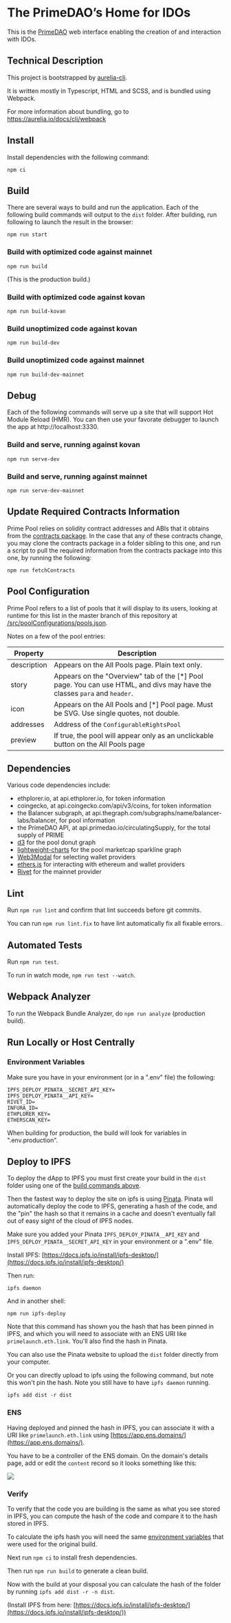 # The PrimeDAO’s Home for IDOs

This is the [PrimeDAO](primedao.eth.link) web interface enabling the creation of and interaction with IDOs.

## Technical Description

This project is bootstrapped by [aurelia-cli](https://github.com/aurelia/cli).

It is written mostly in Typescript, HTML and SCSS, and is bundled using Webpack.

For more information about bundling, go to https://aurelia.io/docs/cli/webpack

## Install
Install dependencies with the following command:
```
npm ci
```

## <a name="build"></a> Build
There are several ways to build and run the application.  Each of the following build commands will output to the `dist` folder. After building, run following to launch the result in the browser:

```
npm run start
```

### Build with optimized code against mainnet
`npm run build`

(This is the production build.)

### Build with optimized code against kovan

`npm run build-kovan`

### Build unoptimized code against kovan

`npm run build-dev`

### Build unoptimized code against mainnet

`npm run build-dev-mainnet`

## Debug

Each of the following commands will serve up a site that will support Hot Module Reload (HMR).  You can then use your favorate debugger to launch the app at http://localhost:3330.

### Build and serve, running against kovan
`npm run serve-dev`

### Build and serve, running against mainnet
`npm run serve-dev-mainnet`

## Update Required Contracts Information

Prime Pool relies on solidity contract addresses and ABIs that it obtains from the [contracts package](https://github.com/PrimeDAO/contracts). In the case that any of these contracts change, you may clone the contracts package in a folder sibling to this one, and run a script to pull the required information from the contracts package into this one, by running the following:

```
npm run fetchContracts
```

## <a name="poolConfig"></a> Pool Configuration

Prime Pool refers to a list of pools that it will display to its users, looking at runtime for this list in the master branch of this repository at [/src/poolConfigurations/pools.json](https://github.com/PrimeDAO/prime-pool-dapp/blob/master/src/poolConfigurations/pools.json).

Notes on a few of the pool entries:

| Property      | Description |
| ----------- | ----------- |
| description   | Appears on the All Pools page. Plain text only. |
| story      | Appears on the "Overview" tab of the [*] Pool page.  You can use HTML, and divs may have the classes `para` and `header`. |
| icon      | Appears on the All Pools and [*] Pool page.  Must be SVG. Use single quotes, not double. |
| addresses | Address of the `ConfigurableRightsPool` |
| preview | If true, the pool will appear only as an unclickable button on the All Pools page |

## <a name="dependencies"></a> Dependencies

Various code dependencies include:

* ethplorer<span>.</span>io, at api.ethplorer.io, for token information
* coingecko, at api.coingecko.com/api/v3/coins,  for token information
* the Balancer subgraph, at api.thegraph.com/subgraphs/name/balancer-labs/balancer, for pool information
* the PrimeDAO API, at api.primedao.io/circulatingSupply, for the total supply of PRIME
* [d3](https://d3js.org/) for the pool donut graph
* [lightweight-charts](https://github.com/tradingview/lightweight-charts) for the pool marketcap sparkline graph
* [Web3Modal](https://github.com/Web3Modal/web3modal) for selecting wallet providers
* [ethers.js](https://docs.ethers.io/v5/) for interacting with ethereum and wallet providers
* [Rivet](https://rivet.cloud/) for the mainnet provider

## Lint

Run `npm run lint` and confirm that lint succeeds before git commits.

You can run `npm run lint.fix` to have lint automatically fix all  fixable errors.

## Automated Tests

Run `npm run test`.

To run in watch mode, `npm run test --watch`.

## Webpack Analyzer

To run the Webpack Bundle Analyzer, do `npm run analyze` (production build).

## Run Locally or Host Centrally

### <a name="env"></a> Environment Variables

Make sure you have in your environment (or in a ".env" file) the following:

```
IPFS_DEPLOY_PINATA__SECRET_API_KEY=
IPFS_DEPLOY_PINATA__API_KEY=
RIVET_ID=
INFURA_ID=
ETHPLORER_KEY=
ETHERSCAN_KEY=
```

When building for production, the build will look for variables in ".env.production".

## Deploy to IPFS

To deploy the dApp to IPFS you must first create your build in the `dist` folder using one of the [build commands above](#build).

Then the fastest way to deploy the site on ipfs is using [Pinata](https://pinata.cloud/). Pinata will automatically deploy the code to IPFS, generating a hash of the code, and the "pin" the hash so that it remains in a cache and doesn't eventually fall out of easy sight of the cloud of IPFS nodes.

Make sure you added your Pinata `IPFS_DEPLOY_PINATA__API_KEY` and `IPFS_DEPLOY_PINATA__SECRET_API_KEY` in your environment or a ".env" file.

Install IPFS: [https://docs.ipfs.io/install/ipfs-desktop/](https://docs.ipfs.io/install/ipfs-desktop/)

Then run:

```
ipfs daemon
```

And in another shell:

```
npm run ipfs-deploy
```

Note that this command has shown you the hash that has been pinned in IPFS, and which you will need to associate with an ENS URI like `primelaunch.eth.link`.  You'll also find the hash in Pinata.

You can also use the Pinata website to upload the `dist` folder directly from your computer.

Or you can directly upload to ipfs using the following command, but note this won't pin the hash.  Note you still have to have `ipfs daemon` running.

```
ipfs add dist -r dist
```

### ENS

Having deployed and pinned the hash in IPFS, you can associate it with a URI like `primelaunch.eth.link` using [https://app.ens.domains/](https://app.ens.domains/).

You have to be a controller of the ENS domain.  On the domain's details page, add or edit the `content` record so it looks something like this:

<img src="./documentation/ensScreenshot.jpg"/>

### Verify

To verify that the code you are building is the same as what you see stored in IPFS, you can compute the hash of the code and compare it to the hash stored in IPFS.

To calculate the ipfs hash you will need the same [environment variables](#env) that were used for the original build.

Next run `npm ci` to install fresh dependencies.

Then run `npm run build` to generate a clean build.

Now with the build at your disposal you can calculate the hash of the folder by running `ipfs add dist -r -n dist`.

(Install IPFS from here: [https://docs.ipfs.io/install/ipfs-desktop/](https://docs.ipfs.io/install/ipfs-desktop/))
